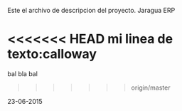 Este el archivo de descripcion del proyecto. 
Jaragua ERP

<<<<<<< HEAD
mi linea de texto:calloway
=======
bal bla bal
>>>>>>> origin/master

 23-06-2015